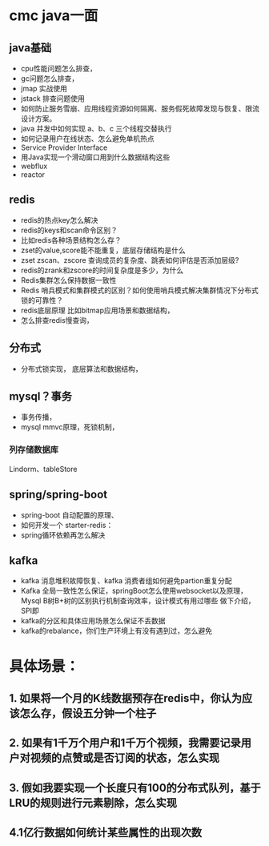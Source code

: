 # cmc java一面

## java基础
* cpu性能问题怎么排查，
* gc问题怎么排查， 
* jmap 实战使用
* jstack 排查问题使用
* 如何防止服务雪崩、应用线程资源如何隔离、服务假死故障发现与恢复、限流设计方案。
* java 并发中如何实现 a、b、c 三个线程交替执行
* 如何记录用户在线状态、怎么避免单机热点
* Service Provider Interface
* 用Java实现一个滑动窗口用到什么数据结构这些
* webflux
* reactor

## redis
* redis的热点key怎么解决
* redis的keys和scan命令区别？
* 比如redis各种场景结构怎么存？
* zset的value,score能不能重复，底层存储结构是什么
* zset zscan、zscore 查询成员的复杂度、跳表如何评估是否添加层级?
* redis的zrank和zscore的时间复杂度是多少，为什么
* Redis集群怎么保持数据一致性 
* Redis 哨兵模式和集群模式的区别？如何使用哨兵模式解决集群情况下分布式锁的可靠性？
* redis底层原理 比如bitmap应用场景和数据结构，
* 怎么排查redis慢查询，


## 分布式
* 分布式锁实现， 底层算法和数据结构，

## mysql？事务
* 事务传播， 
* mysql mmvc原理，死锁机制，

### 列存储数据库
Lindorm、tableStore

## spring/spring-boot 
* spring-boot 自动配置的原理、
* 如何开发一个 starter-redis：
* spring循环依赖再怎么解决

## kafka
* kafka 消息堆积故障恢复、kafka 消费者组如何避免partion重复分配
* Kafka 全局一致性怎么保证，springBoot怎么使用websocket以及原理，Mysql B树B+树的区别执行机制查询效率，设计模式有用过哪些 做下介绍，SPI即
* kafka的分区和具体应用场景怎么保证不丢数据
* kafka的rebalance，你们生产环境上有没有遇到过，怎么避免


# 具体场景：
## 1. 如果将一个月的K线数据预存在redis中，你认为应该怎么存，假设五分钟一个柱子
## 2. 如果有1千万个用户和1千万个视频，我需要记录用户对视频的点赞或是否订阅的状态，怎么实现
## 3. 假如我要实现一个长度只有100的分布式队列，基于LRU的规则进行元素剔除，怎么实现
## 4.1亿行数据如何统计某些属性的出现次数

